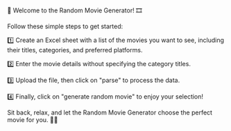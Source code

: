 🎥 Welcome to the Random Movie Generator! 🎞️

Follow these simple steps to get started:

1️⃣ Create an Excel sheet with a list of the movies you want to see, including their titles, categories, and preferred platforms.

2️⃣ Enter the movie details without specifying the category titles.

3️⃣ Upload the file, then click on "parse" to process the data.

4️⃣ Finally, click on "generate random movie" to enjoy your selection!

Sit back, relax, and let the Random Movie Generator choose the perfect movie for you. 🍿🌟
